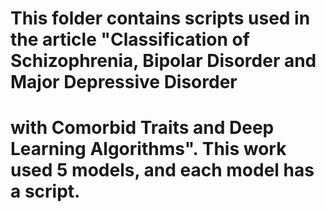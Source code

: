 # This folder contains scripts used in the article "Classification of Schizophrenia, Bipolar Disorder and Major Depressive Disorder 
# with Comorbid Traits and Deep Learning Algorithms". This work used 5 models, and each model has a script. 
